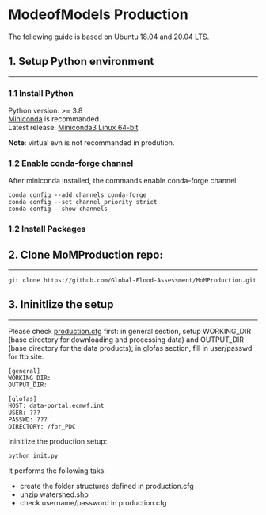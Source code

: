 # ModeofModels Production
The following guide is based on Ubuntu 18.04 and 20.04 LTS.
## 1. Setup Python environment
---
### 1.1 Install Python
Python version: >= 3.8  
[Miniconda](https://docs.conda.io/en/latest/miniconda.html) is recommanded.  
Latest release: [Miniconda3 Linux 64-bit](https://repo.anaconda.com/miniconda/Miniconda3-latest-Linux-x86_64.sh) 

**Note**: virtual evn is not recommanded in prodution.
### 1.2 Enable conda-forge channel
After miniconda installed, the commands enable conda-forge channel  
```
conda config --add channels conda-forge
conda config --set channel_priority strict
conda config --show channels
```
### 1.2 Install Packages

## 2. Clone MoMProduction repo:
---
```
git clone https://github.com/Global-Flood-Assessment/MoMProduction.git
```
## 3. Ininitlize the setup
---
Please check [production.cfg](https://github.com/Global-Flood-Assessment/MoMProduction/blob/main/production.cfg) first: in general section, setup WORKING_DIR (base directory for downloading and processing data) and OUTPUT_DIR (base directory for the data products); in glofas section, fill in user/passwd for ftp site.
```
[general]
WORKING_DIR: 
OUTPUT_DIR:

[glofas]
HOST: data-portal.ecmwf.int
USER: ???
PASSWD: ???
DIRECTORY: /for_PDC
```
Ininitlize the production setup: 
```
python init.py
```
It performs the following taks:   
- create the folder structures defined in production.cfg
- unzip watershed.shp 
- check username/password in production.cfg

